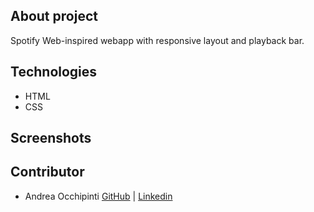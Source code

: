 ## About project
Spotify Web-inspired webapp with responsive layout and playback bar.

## Technologies 
- HTML
- CSS

## Screenshots


## Contributor
- Andrea Occhipinti [GitHub](https://github.com/painteyes) | [Linkedin](https://www.linkedin.com/in/occhipinti) 
